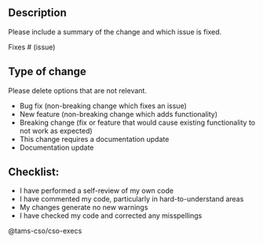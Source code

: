 ## Description

Please include a summary of the change and which issue is fixed.

Fixes # (issue)

## Type of change

Please delete options that are not relevant.

- Bug fix (non-breaking change which fixes an issue)
- New feature (non-breaking change which adds functionality)
- Breaking change (fix or feature that would cause existing functionality to not work as expected)
- This change requires a documentation update
- Documentation update

## Checklist:

- I have performed a self-review of my own code
- I have commented my code, particularly in hard-to-understand areas
- My changes generate no new warnings
- I have checked my code and corrected any misspellings

@tams-cso/cso-execs
